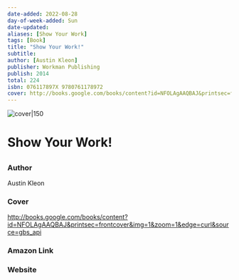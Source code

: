 ```yaml
---
date-added: 2022-08-28
day-of-week-added: Sun
date-updated: 
aliases: [Show Your Work]
tags: [Book]
title: "Show Your Work!"
subtitle: 
author: [Austin Kleon]
publisher: Workman Publishing
publish: 2014
total: 224
isbn: 076117897X 9780761178972
cover: http://books.google.com/books/content?id=NFOLAgAAQBAJ&printsec=frontcover&img=1&zoom=1&edge=curl&source=gbs_api
---
```


![cover|150](http://books.google.com/books/content?id=NFOLAgAAQBAJ&printsec=frontcover&img=1&zoom=1&edge=curl&source=gbs_api)
# Show Your Work!
## 

### Author
Austin Kleon

### Cover
http://books.google.com/books/content?id=NFOLAgAAQBAJ&printsec=frontcover&img=1&zoom=1&edge=curl&source=gbs_api

### Amazon Link


### Website
